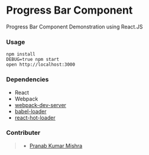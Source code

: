 Progress Bar Component
=====================

Progress Bar Component Demonstration using React.JS 

### Usage

```
npm install
DEBUG=true npm start
open http://localhost:3000
```
### Dependencies

* React
* Webpack
* [webpack-dev-server](https://github.com/webpack/webpack-dev-server)
* [babel-loader](https://github.com/babel/babel-loader)
* [react-hot-loader](https://github.com/gaearon/react-hot-loader)

### Contributer
> - <a href="mailto:pranabkumar.mishra1@gmail.com">Pranab Kumar Mishra</a>
